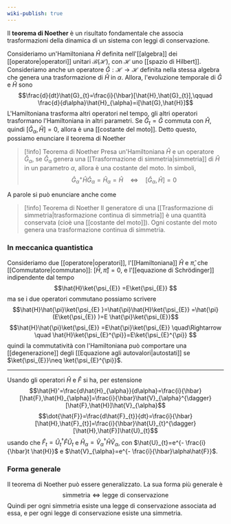 ```yaml
---
wiki-publish: true
---
```

Il **teorema di Noether** è un risultato fondamentale che associa trasformazioni della dinamica di un sistema con leggi di conservazione.

Consideriamo un'Hamiltoniana $\hat{H}$ definita nell'[[algebra]] dei [[operatore|operatori]] unitari $\mathcal{B}(\mathcal{H})$, con $\mathcal{H}$ uno [[spazio di Hilbert]]. Consideriamo anche un operatore $\hat{G}:\mathcal{H}\to \mathcal{H}$ definita nella stessa algebra che genera una trasformazione di $\hat{H}$ in $\alpha$. Allora, l'evoluzione temporale di $\hat{G}$ e $\hat{H}$ sono
$$\frac{d}{dt}\hat{G}_{t}=\frac{i}{\hbar}[\hat{H},\hat{G}_{t}],\qquad \frac{d}{d\alpha}\hat{H}_{\alpha}=i[\hat{G},\hat{H}]$$
L'Hamiltoniana trasforma altri operatori nel tempo, gli altri operatori trasformano l'Hamiltoniana in altri parametri. Se $\hat{G}_{t}=\hat{G}$ commuta con $\hat{H}$, quindi $[\hat{G}_{\alpha},\hat{H}]=0$, allora è una [[costante del moto]]. Detto questo, possiamo enunciare il teorema di Noether

> [!info] Teorema di Noether
> Presa un'Hamiltoniana $\hat{H}$ e un operatore $\hat{G}_{\alpha}$, se $\hat{G}_{\alpha}$ genera una [[Trasformazione di simmetria|simmetria]] di $\hat{H}$ in un parametro $\alpha$, allora è una costante del moto. In simboli,
> $$\hat{G}_{\alpha}^{+}\hat{H}\hat{G}_{\alpha}=\hat{H}_{\alpha}=\hat{H}\quad \Leftrightarrow \quad [\hat{G}_{\alpha},\hat{H}]=0$$

A parole si può enunciare anche come

> [!info] Teorema di Noether
> Il generatore di una [[Trasformazione di simmetria|trasformazione continua di simmetria]] è una quantità conservata (cioè una [[costante del moto]]). Ogni costante del moto genera una trasformazione continua di simmetria.
### In meccanica quantistica
Consideriamo due [[operatore|operatori]], l'[[Hamiltoniana]] $\hat{H}$ e $\hat{\pi}$, che [[Commutatore|commutano]]: $[\hat{H},\hat{\pi}]=0$, e l'[[equazione di Schrödinger]] indipendente dal tempo
$$\hat{H}\ket{\psi_{E}} =E\ket{\psi_{E}} $$
ma se i due operatori commutano possiamo scrivere
$$\hat{H}\hat{\pi}\ket{\psi_{E} }=\hat{\pi}\hat{H}\ket{\psi_{E}} =\hat{\pi}(E\ket{\psi_{E}} )=E \hat{\pi}\ket{\psi_{E}}$$
$$\hat{H}\hat{\pi}\ket{\psi_{E}} =E\hat{\pi}\ket{\psi_{E}} \quad\Rightarrow \quad \hat{H}\ket{\psi_{E}^{\pi}}=E\ket{\psi_{E}^{\pi}}  $$
quindi la commutatività con l'Hamiltoniana può comportare una [[degenerazione]] degli [[Equazione agli autovalori|autostati]] se $\ket{\psi_{E}}\neq \ket{\psi_{E}^{\pi}}$.

---

Usando gli operatori $\hat{H}$ e $\hat{F}$ si ha, per estensione
$$\hat{H}'=\frac{d\hat{H}_{\alpha}}{d\alpha}=\frac{i}{\hbar}[\hat{F},\hat{H}_{\alpha}]=\frac{i}{\hbar}\hat{V}_{\alpha}^{\dagger}[\hat{F},\hat{H}]\hat{V}_{\alpha}$$
$$\dot{\hat{F}}=\frac{d\hat{F}_{t}}{dt}=\frac{i}{\hbar}[\hat{H},\hat{F}_{t}]=\frac{i}{\hbar}\hat{U}_{t}^{\dagger}[\hat{H},\hat{F}]\hat{U}_{t}$$
usando che $\hat{F}_{t}=\hat{U}_{t}^{\dagger}\hat{F}\hat{U}_{t}$ e $\hat{H}_{\alpha}=\hat{V}_{\alpha}^{\dagger}\hat{H}\hat{V}_{\alpha}$, con $\hat{U}_{t}=e^{- \frac{i}{\hbar}t \hat{H}}$ e $\hat{V}_{\alpha}=e^{- \frac{i}{\hbar}\alpha\hat{F}}$.
### Forma generale
Il teorema di Noether può essere generalizzato. La sua forma più generale è
$$\text{simmetria} \Leftrightarrow \text{legge di conservazione}$$
Quindi per ogni simmetria esiste una legge di conservazione associata ad essa, e per ogni legge di conservazione esiste una simmetria.